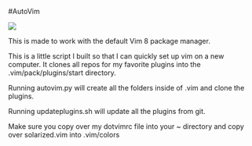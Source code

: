 #AutoVim

![](http://i.imgur.com/YliejIw.jpg)

This is made to work with the default Vim 8 package manager.

This is a little script I built so that I can quickly set up vim
on a new computer. It clones all repos for my favorite plugins into
the .vim/pack/plugins/start directory.

Running autovim.py will create all the folders inside of .vim and clone
the plugins.

Running updateplugins.sh will update all the plugins from git.

Make sure you copy over my dotvimrc file into your ~ directory and 
copy over solarized.vim into .vim/colors
